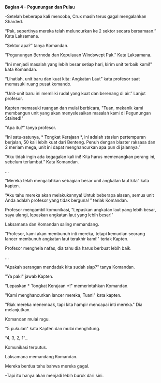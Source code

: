 **Bagian 4 – Pegunungan dan Pulau**

-Setelah beberapa kali mencoba, Crux masih terus gagal mengalahkan Sharded.

“Pak, sepertinya mereka telah meluncurkan ke 2 sektor secara bersamaan.” Kata Laksamana.

“Sektor apa?” tanya Komandan.

"Pegunungan Bernoda dan Kepulauan Windswept Pak." Kata Laksamana.

"Ini menjadi masalah yang lebih besar setiap hari, kirim unit terbaik kami!" kata Komandan.

“Lihatlah, unit baru dan kuat kita: Angkatan Laut” kata profesor saat memasuki ruang pusat komando.

“Unit-unit baru ini memiliki rudal yang kuat dan berenang di air.” Lanjut profesor.

Kapten memasuki ruangan dan mulai berbicara, "Tuan, mekanik kami membangun unit yang akan menyelesaikan masalah kami di Pegunungan Stained!"

"Apa itu?" tanya profesor.

“Ini satu-satunya, * Tongkat Kerajaan *, ini adalah stasiun pertempuran berjalan, 50 kali lebih kuat dari Benteng. Penuh dengan blaster raksasa dan 2 meriam mega, unit ini dapat menghancurkan apa pun di jalannya.”

“Aku tidak ingin ada kegagalan kali ini! Kita harus memenangkan perang ini, sebelum terlambat.” Kata Komandan.

…

“Mereka telah mengalahkan sebagian besar unit angkatan laut kita” kata kapten.

“Aku tahu mereka akan melakukannya! Untuk beberapa alasan, semua unit Anda adalah profesor yang tidak berguna! ” teriak Komandan.

Profesor mengambil komunikasi, "Lepaskan angkatan laut yang lebih besar, saya ulangi, lepaskan angkatan laut yang lebih besar!"

Laksamana dan Komandan saling memandang.

"Profesor, kami akan membunuh inti mereka, tetapi kemudian seorang lancer membunuh angkatan laut terakhir kami!" teriak Kapten.

Profesor menghela nafas, dia tahu dia harus berbuat lebih baik.

…

"Apakah serangan mendadak kita sudah siap?" tanya Komandan.

"Ya pak!" jawab Kapten.

"Lepaskan * Tongkat Kerajaan *!" memerintahkan Komandan.

"Kami menghancurkan lancer mereka, Tuan!" kata kapten.

"Riak mereka menembak, tapi kita hampir mencapai inti mereka." Dia melanjutkan.

Komandan mulai ragu.

"5 pukulan" kata Kapten dan mulai menghitung.

“4, 3, 2, 1”…

Komunikasi terputus.

Laksamana memandang Komandan.

Mereka berdua tahu bahwa mereka gagal.

-Tapi itu hanya akan menjadi lebih buruk dari sini.
